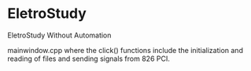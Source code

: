 # EletroStudy
 EletroStudy Without Automation

mainwindow.cpp where the click() functions include the initialization and reading of files and sending signals from 826 PCI. 